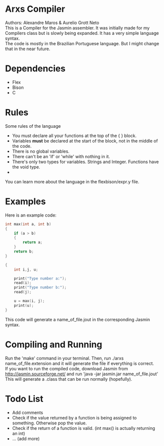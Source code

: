# Arxs Compiler  
Authors: Alexandre Maros & Aurelio Grott Neto  
This is a Compiler for the Jasmin assembler. It was initially made for my Compilers class but is slowly being expanded. It has a very simple language syntax.  
The code is mostly in the Brazilian Portuguese language. But I might change that in the near future.  

# Dependencies
* Flex
* Bison
* C

# Rules
Some rules of the language
* You must declare all your functions at the top of the { } block.
* Variables **must** be declared at the start of the block, not in the middle of the code.
* There is no global variables.
* There can't be an 'if' or 'while' with nothing in it.
* There's only two types for variables. Strings and Integer. Functions have the void type.
* 
You can learn more about the language in the flexbison/expr.y file.

# Examples
Here is an example code:
```c
int max(int a, int b)
{
    if (a > b)
    {
        return a;
    }
    return b;
}

{
    int i,j, u;

    print("Type number a:");
    read(i);
    print("Type number b:");
    read(j);

    u = max(i, j);
    print(u);
}
```
This code will generate a name_of_file.jout in the corresponding Jasmin syntax.

# Compiling and Running
Run the 'make' command in your terminal. Then, run ./arxs name_of_file.extension and it will generate the file if everything is correct.  
If you want to run the compiled code, download Jasmin from http://jasmin.sourceforge.net/ and run 'java -jar jasmin.jar name_of_file.jout' This will generate a .class that can be run normally (hopefully).

# Todo List
* Add comments
* Check if the value returned by a function is being assigned to something. Otherwise pop the value.
* Check if the return of a function is valid. (int max() is actually returning an int)
* ... (add more)

